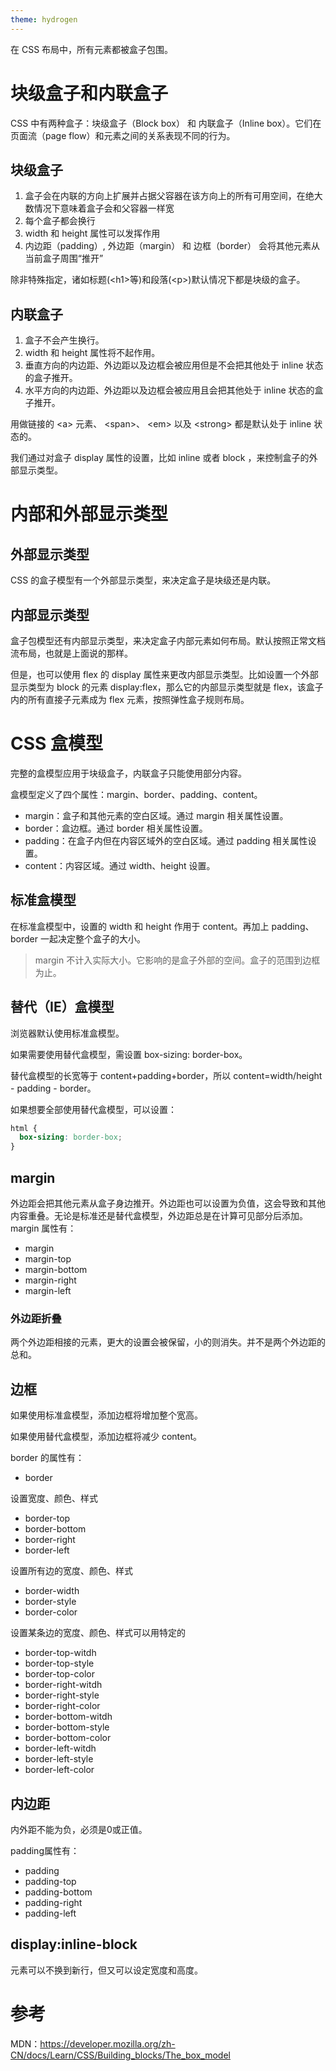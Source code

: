 ```yaml
---
theme: hydrogen
---
```

在 CSS 布局中，所有元素都被盒子包围。

# 块级盒子和内联盒子

CSS 中有两种盒子：块级盒子（Block box） 和 内联盒子（Inline box）。它们在页面流（page flow）和元素之间的关系表现不同的行为。

## 块级盒子

1. 盒子会在内联的方向上扩展并占据父容器在该方向上的所有可用空间，在绝大数情况下意味着盒子会和父容器一样宽
2. 每个盒子都会换行
3. width 和 height 属性可以发挥作用
4. 内边距（padding）, 外边距（margin） 和 边框（border） 会将其他元素从当前盒子周围“推开”

除非特殊指定，诸如标题(\<h1>等)和段落(\<p>)默认情况下都是块级的盒子。

## 内联盒子

1. 盒子不会产生换行。
2. width 和 height 属性将不起作用。
3. 垂直方向的内边距、外边距以及边框会被应用但是不会把其他处于 inline 状态的盒子推开。
4. 水平方向的内边距、外边距以及边框会被应用且会把其他处于 inline 状态的盒子推开。

用做链接的 \<a> 元素、 \<span>、 \<em> 以及 \<strong> 都是默认处于 inline 状态的。

我们通过对盒子 display 属性的设置，比如 inline 或者 block ，来控制盒子的外部显示类型。

# 内部和外部显示类型

## 外部显示类型

CSS 的盒子模型有一个外部显示类型，来决定盒子是块级还是内联。

## 内部显示类型

盒子包模型还有内部显示类型，来决定盒子内部元素如何布局。默认按照正常文档流布局，也就是上面说的那样。

但是，也可以使用 flex 的 display 属性来更改内部显示类型。比如设置一个外部显示类型为 block 的元素 display:flex，那么它的内部显示类型就是 flex，该盒子内的所有直接子元素成为 flex 元素，按照弹性盒子规则布局。

# CSS 盒模型

完整的盒模型应用于块级盒子，内联盒子只能使用部分内容。

盒模型定义了四个属性：margin、border、padding、content。

- margin：盒子和其他元素的空白区域。通过 margin 相关属性设置。
- border：盒边框。通过 border 相关属性设置。
- padding：在盒子内但在内容区域外的空白区域。通过 padding 相关属性设置。
- content：内容区域。通过 width、height 设置。

## 标准盒模型

在标准盒模型中，设置的 width 和 height 作用于 content。再加上 padding、border 一起决定整个盒子的大小。

> margin 不计入实际大小。它影响的是盒子外部的空间。盒子的范围到边框为止。

## 替代（IE）盒模型

浏览器默认使用标准盒模型。

如果需要使用替代盒模型，需设置 box-sizing: border-box。

替代盒模型的长宽等于 content+padding+border，所以 content=width/height - padding - border。

如果想要全部使用替代盒模型，可以设置：

```css
html {
  box-sizing: border-box;
}
```

## margin

外边距会把其他元素从盒子身边推开。外边距也可以设置为负值，这会导致和其他内容重叠。无论是标准还是替代盒模型，外边距总是在计算可见部分后添加。
margin 属性有：

- margin
- margin-top
- margin-bottom
- margin-right
- margin-left

### 外边距折叠

两个外边距相接的元素，更大的设置会被保留，小的则消失。并不是两个外边距的总和。

## 边框

如果使用标准盒模型，添加边框将增加整个宽高。

如果使用替代盒模型，添加边框将减少 content。

border 的属性有：

- border

设置宽度、颜色、样式

- border-top
- border-bottom
- border-right
- border-left

设置所有边的宽度、颜色、样式

- border-width
- border-style
- border-color

设置某条边的宽度、颜色、样式可以用特定的

- border-top-witdh
- border-top-style
- border-top-color
- border-right-witdh
- border-right-style
- border-right-color
- border-bottom-witdh
- border-bottom-style
- border-bottom-color
- border-left-witdh
- border-left-style
- border-left-color

## 内边距
内外距不能为负，必须是0或正值。

padding属性有：

- padding
- padding-top
- padding-bottom
- padding-right
- padding-left

## display:inline-block

元素可以不换到新行，但又可以设定宽度和高度。


# 参考

MDN：https://developer.mozilla.org/zh-CN/docs/Learn/CSS/Building_blocks/The_box_model

